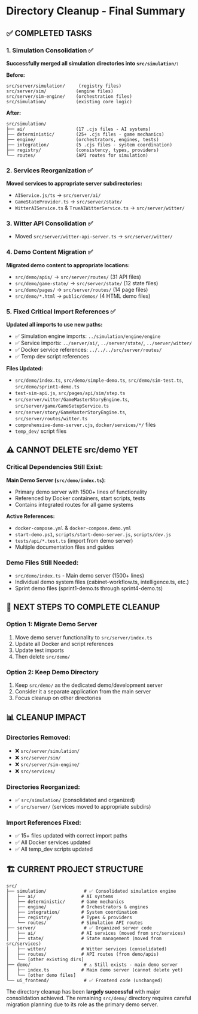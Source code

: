 # Directory Cleanup - Final Summary

## ✅ **COMPLETED TASKS**

### 1. **Simulation Consolidation** ✅
**Successfully merged all simulation directories into `src/simulation/`:**

**Before:**
```
src/server/simulation/     (registry files)
src/server/sim/           (engine files)  
src/server/sim-engine/    (orchestration files)
src/simulation/           (existing core logic)
```

**After:**
```
src/simulation/
├── ai/                   (17 .cjs files - AI systems)
├── deterministic/        (25+ .cjs files - game mechanics)
├── engine/               (orchestrators, engines, tests)
├── integration/          (5 .cjs files - system coordination)
├── registry/             (consistency, types, providers)
└── routes/               (API routes for simulation)
```

### 2. **Services Reorganization** ✅
**Moved services to appropriate server subdirectories:**
- `AIService.js/ts` → `src/server/ai/`
- `GameStateProvider.ts` → `src/server/state/`
- `WitterAIService.ts` & `TrueAIWitterService.ts` → `src/server/witter/`

### 3. **Witter API Consolidation** ✅
- Moved `src/server/witter-api-server.ts` → `src/server/witter/`

### 4. **Demo Content Migration** ✅
**Migrated demo content to appropriate locations:**
- `src/demo/apis/` → `src/server/routes/` (31 API files)
- `src/demo/game-state/` → `src/server/state/` (12 state files)
- `src/demo/pages/` → `src/server/routes/` (14 page files)
- `src/demo/*.html` → `public/demos/` (4 HTML demo files)

### 5. **Fixed Critical Import References** ✅
**Updated all imports to use new paths:**
- ✅ Simulation engine imports: `../simulation/engine/engine`
- ✅ Service imports: `../server/ai/`, `../server/state/`, `../server/witter/`
- ✅ Docker service references: `../../../src/server/routes/`
- ✅ Temp dev script references

**Files Updated:**
- `src/demo/index.ts`, `src/demo/simple-demo.ts`, `src/demo/sim-test.ts`, `src/demo/sprint1-demo.ts`
- `test-sim-api.js`, `src/pages/api/sim/step.ts`
- `src/server/witter/GameMasterStoryEngine.ts`, `src/server/game/GameSetupService.ts`
- `src/server/story/GameMasterStoryEngine.ts`, `src/server/routes/witter.ts`
- `comprehensive-demo-server.cjs`, `docker/services/*/` files
- `temp_dev/` script files

## ⚠️ **CANNOT DELETE src/demo YET**

### **Critical Dependencies Still Exist:**

**Main Demo Server (`src/demo/index.ts`):**
- Primary demo server with 1500+ lines of functionality
- Referenced by Docker containers, start scripts, tests
- Contains integrated routes for all game systems

**Active References:**
- `docker-compose.yml` & `docker-compose.demo.yml`
- `start-demo.ps1`, `scripts/start-demo-server.js`, `scripts/dev.js`
- `tests/api/*.test.ts` (import from demo server)
- Multiple documentation files and guides

### **Demo Files Still Needed:**
- `src/demo/index.ts` - Main demo server (1500+ lines)
- Individual demo system files (cabinet-workflow.ts, intelligence.ts, etc.)
- Sprint demo files (sprint1-demo.ts through sprint4-demo.ts)

## 🎯 **NEXT STEPS TO COMPLETE CLEANUP**

### **Option 1: Migrate Demo Server**
1. Move demo server functionality to `src/server/index.ts`
2. Update all Docker and script references
3. Update test imports
4. Then delete `src/demo/`

### **Option 2: Keep Demo Directory**
1. Keep `src/demo/` as the dedicated demo/development server
2. Consider it a separate application from the main server
3. Focus cleanup on other directories

## 📊 **CLEANUP IMPACT**

### **Directories Removed:**
- ❌ `src/server/simulation/`
- ❌ `src/server/sim/`
- ❌ `src/server/sim-engine/`
- ❌ `src/services/`

### **Directories Reorganized:**
- ✅ `src/simulation/` (consolidated and organized)
- ✅ `src/server/` (services moved to appropriate subdirs)

### **Import References Fixed:**
- ✅ 15+ files updated with correct import paths
- ✅ All Docker services updated
- ✅ All temp_dev scripts updated

## 🏗️ **CURRENT PROJECT STRUCTURE**

```
src/
├── simulation/              # ✅ Consolidated simulation engine
│   ├── ai/                 # AI systems
│   ├── deterministic/      # Game mechanics  
│   ├── engine/             # Orchestrators & engines
│   ├── integration/        # System coordination
│   ├── registry/           # Types & providers
│   └── routes/             # Simulation API routes
├── server/                  # ✅ Organized server code
│   ├── ai/                 # AI services (moved from src/services)
│   ├── state/              # State management (moved from src/services)
│   ├── witter/             # Witter services (consolidated)
│   ├── routes/             # API routes (from demo/apis)
│   └── [other existing dirs]
├── demo/                    # ⚠️ Still exists - main demo server
│   ├── index.ts            # Main demo server (cannot delete yet)
│   └── [other demo files]
└── ui_frontend/             # ✅ Frontend code (unchanged)
```

The directory cleanup has been **largely successful** with major consolidation achieved. The remaining `src/demo/` directory requires careful migration planning due to its role as the primary demo server.
